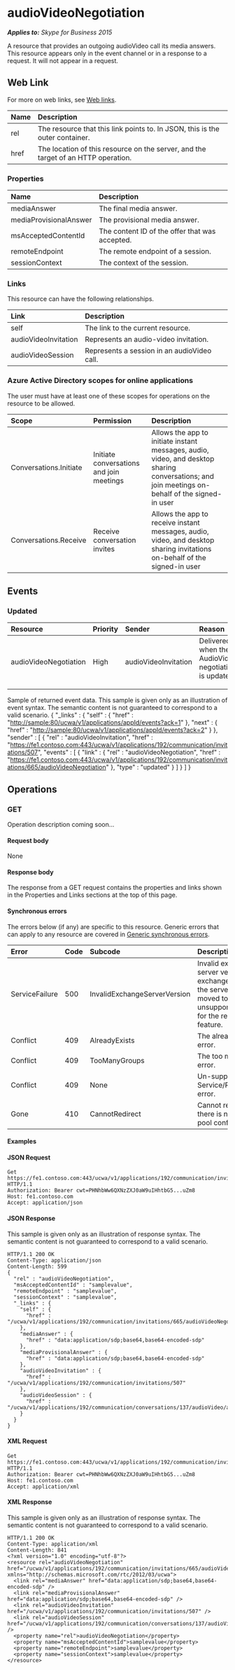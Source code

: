 # audioVideoNegotiation

 _**Applies to:** Skype for Business 2015_


A resource that provides an outgoing audioVideo call its media answers. This resource appears only
in the event channel or in a response to a request. It will not appear in a request.


## Web Link
<a name = "sectionSection0"> </a>


For more on web links, see [Web links](WebLinks.md).


|**Name**|**Description**|
|:-----|:-----|
|rel|The resource that this link points to. In JSON, this is the outer container.|
|href|The location of this resource on the server, and the target of an HTTP operation.|

### Properties



|**Name**|**Description**|
|:-----|:-----|
|mediaAnswer|The final media answer.|
|mediaProvisionalAnswer|The provisional media answer.|
|msAcceptedContentId|The content ID of the offer that was accepted.|
|remoteEndpoint|The remote endpoint of a session.|
|sessionContext|The context of the session.|

### Links



This resource can have the following relationships.

|**Link**|**Description**|
|:-----|:-----|
|self|The link to the current resource.|
|audioVideoInvitation|Represents an audio-video invitation.|
|audioVideoSession|Represents a session in an audioVideo call.|

### Azure Active Directory scopes for online applications



The user must have at least one of these scopes for operations on the resource to be allowed.

|**Scope**|**Permission**|**Description**|
|:-----|:-----|:-----|
|Conversations.Initiate|Initiate conversations and join meetings|Allows the app to initiate instant messages, audio, video, and desktop sharing conversations; and join meetings on-behalf of the signed-in user|
|Conversations.Receive|Receive conversation invites|Allows the app to receive instant messages, audio, video, and desktop sharing invitations on-behalf of the signed-in user|

## Events
<a name="sectionSection2"></a>


### Updated



| <strong>Resource</strong> | <strong>Priority</strong> | <strong>Sender</strong> | <strong>Reason</strong>                                          |
|:--------------------------|:--------------------------|:------------------------|:-----------------------------------------------------------------|
| audioVideoNegotiation     | High                      | audioVideoInvitation    | Delivered when the AudioVideo negotiation is updated.</p><p></p> |

Sample of returned event data.
This sample is given only as an illustration of event syntax. The semantic content is not guaranteed to correspond to a valid scenario.
{
  "_links" : {
    "self" : {
      "href" : "<http://sample:80/ucwa/v1/applications/appId/events?ack=1>"
    },
    "next" : {
      "href" : "<http://sample:80/ucwa/v1/applications/appId/events?ack=2>"
    }
  },
  "sender" : [
    {
      "rel" : "audioVideoInvitation",
      "href" : "<https://fe1.contoso.com:443/ucwa/v1/applications/192/communication/invitations/507>",
      "events" : [
        {
          "link" : {
            "rel" : "audioVideoNegotiation",
            "href" : "<https://fe1.contoso.com:443/ucwa/v1/applications/192/communication/invitations/665/audioVideoNegotiation>"
          },
          "type" : "updated"
        }
      ]
    }
  ]
}


## Operations



<a name="sectionSection2"></a>


### GET




Operation description coming soon...

#### Request body



None


#### Response body



The response from a GET request contains the properties and links shown in the Properties and Links sections at the top of this page.

#### Synchronous errors



The errors below (if any) are specific to this resource. Generic errors that can apply to any resource are covered in [Generic synchronous errors](GenericSynchronousErrors.md).

|**Error**|**Code**|**Subcode**|**Description**|
|:-----|:-----|:-----|:-----|
|ServiceFailure|500|InvalidExchangeServerVersion|Invalid exchange server version.The exchange mailbox of the server might have moved to an unsupported version for the required feature.|
|Conflict|409|AlreadyExists|The already exists error.|
|Conflict|409|TooManyGroups|The too many groups error.|
|Conflict|409|None|Un-supported Service/Resource/API error.|
|Gone|410|CannotRedirect|Cannot redirect since there is no back up pool configured.|

#### Examples




#### JSON Request




```
Get https://fe1.contoso.com:443/ucwa/v1/applications/192/communication/invitations/665/audioVideoNegotiation HTTP/1.1
Authorization: Bearer cwt=PHNhbWw6QXNzZXJ0aW9uIHhtbG5...uZm8
Host: fe1.contoso.com
Accept: application/json
```


#### JSON Response



This sample is given only as an illustration of response syntax. The semantic content is not guaranteed to correspond to a valid scenario.
```
HTTP/1.1 200 OK
Content-Type: application/json
Content-Length: 599
{
  "rel" : "audioVideoNegotiation",
  "msAcceptedContentId" : "samplevalue",
  "remoteEndpoint" : "samplevalue",
  "sessionContext" : "samplevalue",
  "_links" : {
    "self" : {
      "href" : "/ucwa/v1/applications/192/communication/invitations/665/audioVideoNegotiation"
    },
    "mediaAnswer" : {
      "href" : "data:application/sdp;base64,base64-encoded-sdp"
    },
    "mediaProvisionalAnswer" : {
      "href" : "data:application/sdp;base64,base64-encoded-sdp"
    },
    "audioVideoInvitation" : {
      "href" : "/ucwa/v1/applications/192/communication/invitations/507"
    },
    "audioVideoSession" : {
      "href" : "/ucwa/v1/applications/192/communication/conversations/137/audioVideo/audioVideoSession"
    }
  }
}
```


#### XML Request




```
Get https://fe1.contoso.com:443/ucwa/v1/applications/192/communication/invitations/665/audioVideoNegotiation HTTP/1.1
Authorization: Bearer cwt=PHNhbWw6QXNzZXJ0aW9uIHhtbG5...uZm8
Host: fe1.contoso.com
Accept: application/xml
```


#### XML Response



This sample is given only as an illustration of response syntax. The semantic content is not guaranteed to correspond to a valid scenario.
```
HTTP/1.1 200 OK
Content-Type: application/xml
Content-Length: 841
<?xml version="1.0" encoding="utf-8"?>
<resource rel="audioVideoNegotiation" href="/ucwa/v1/applications/192/communication/invitations/665/audioVideoNegotiation" xmlns="http://schemas.microsoft.com/rtc/2012/03/ucwa">
  <link rel="mediaAnswer" href="data:application/sdp;base64,base64-encoded-sdp" />
  <link rel="mediaProvisionalAnswer" href="data:application/sdp;base64,base64-encoded-sdp" />
  <link rel="audioVideoInvitation" href="/ucwa/v1/applications/192/communication/invitations/507" />
  <link rel="audioVideoSession" href="/ucwa/v1/applications/192/communication/conversations/137/audioVideo/audioVideoSession" />
  <property name="rel">audioVideoNegotiation</property>
  <property name="msAcceptedContentId">samplevalue</property>
  <property name="remoteEndpoint">samplevalue</property>
  <property name="sessionContext">samplevalue</property>
</resource>
```


